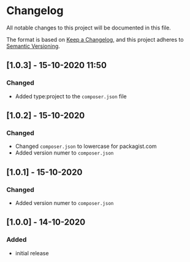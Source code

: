# Changelog
All notable changes to this project will be documented in this file.

The format is based on [Keep a Changelog](https://keepachangelog.com/en/1.0.0/),
and this project adheres to [Semantic Versioning](https://semver.org/spec/v2.0.0.html).

## [1.0.3] - 15-10-2020 11:50
### Changed
- Added type:project to the `composer.json` file

## [1.0.2] - 15-10-2020
### Changed
- Changed `composer.json` to lowercase for packagist.com
- Added version numer to `composer.json`

## [1.0.1] - 15-10-2020
### Changed
- Added version numer to `composer.json`

## [1.0.0] - 14-10-2020
### Added
- initial release

